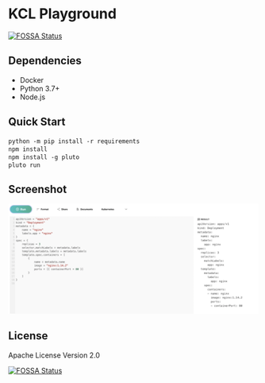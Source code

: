 # KCL Playground

[![FOSSA Status](https://app.fossa.com/api/projects/git%2Bgithub.com%2Fkcl-lang%2Fkcl-playground.svg?type=shield)](https://app.fossa.com/projects/git%2Bgithub.com%2Fkcl-lang%2Fkcl-playground?ref=badge_shield)

## Dependencies

+ Docker
+ Python 3.7+
+ Node.js

## Quick Start

```shell
python -m pip install -r requirements
npm install
npm install -g pluto
pluto run
```

## Screenshot

![](screenshot.png)

## License

Apache License Version 2.0

[![FOSSA Status](https://app.fossa.com/api/projects/git%2Bgithub.com%2Fkcl-lang%2Fkcl-playground.svg?type=large)](https://app.fossa.com/projects/git%2Bgithub.com%2Fkcl-lang%2Fkcl-playground?ref=badge_large)
